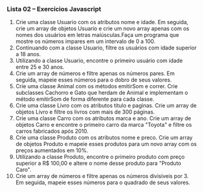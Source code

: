 ### Lista 02 – Exercícios Javascript

1.	Crie uma classe Usuario com os atributos nome e idade. Em seguida, crie um array de objetos Usuario e crie um novo array apenas com os nomes dos usuários em letras maiúsculas.Faça um programa que mostre os números impares em um intervalo de 0 a 100.
2.	Continuando com a classe Usuario, filtre os usuários com idade superior a 18 anos.
3.	Utilizando a classe Usuario, encontre o primeiro usuário com idade entre 25 e 30 anos.
4.	Crie um array de números e filtre apenas os números pares. Em seguida, mapeie esses números para o dobro de seus valores.
5.	Crie uma classe Animal com os métodos emitirSom e correr. Crie subclasses Cachorro e Gato que herdam de Animal e implementam o método emitirSom de forma diferente para cada classe.
6.	Crie uma classe Livro com os atributos titulo e paginas. Crie um array de objetos Livro e filtre os livros com mais de 300 páginas.
7.	Crie uma classe Carro com os atributos marca e ano. Crie um array de objetos Carro e encontre o primeiro carro da marca "Toyota" e filtre os carros fabricados após 2010.
8.	Crie uma classe Produto com os atributos nome e preco. Crie um array de objetos Produto e mapeie esses produtos para um novo array com os preços aumentados em 10%.
9.	Utilizando a classe Produto, encontre o primeiro produto com preço superior a R$ 100,00 e altere o nome desse produto para "Produto Caro".
10.	Crie um array de números e filtre apenas os números divisíveis por 3. Em seguida, mapeie esses números para o quadrado de seus valores.